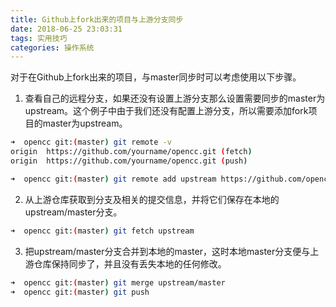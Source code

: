 ```yaml
---
title: Github上fork出来的项目与上游分支同步
date: 2018-06-25 23:03:31
tags: 实用技巧
categories: 操作系统
---
```



对于在Github上fork出来的项目，与master同步时可以考虑使用以下步骤。

1. 查看自己的远程分支，如果还没有设置上游分支那么设置需要同步的master为upstream。这个例子中由于我们还没有配置上游分支，所以需要添加fork项目的master为upstream。
```bash
➜  opencc git:(master) git remote -v
origin	https://github.com/yourname/opencc.git (fetch)
origin	https://github.com/yourname/opencc.git (push)

➜  opencc git:(master) git remote add upstream https://github.com/opencc/opencc.git
```
<!--more-->
2. 从上游仓库获取到分支及相关的提交信息，并将它们保存在本地的upstream/master分支。
```bash
➜  opencc git:(master) git fetch upstream
```

3. 把upstream/master分支合并到本地的master，这时本地master分支便与上游仓库保持同步了，并且没有丢失本地的任何修改。
```bash
➜  opencc git:(master) git merge upstream/master
➜  opencc git:(master) git push
```